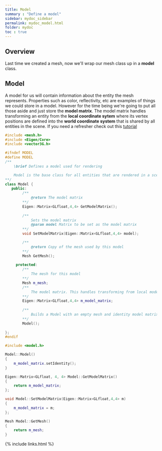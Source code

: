 ```yaml
---
title: Model
summary : "Define a model"
sidebar: mydoc_sidebar
permalink: mydoc_model.html
folder: mydoc
toc : true
---
```


## Overview
Last time we created a mesh, now we'll wrap our mesh class up in a **model** class.

## Model
A model for us will contain information about the entity the mesh represents. Properties such as color, reflectivity, etc are examples of things we could store in a model. However for the time being we're going to put all those aside and just store the **model matrix**. The model matrix handles transforming an entity from the **local coordinate sytem** where its vertex positions are defined into the **world coordinate system** that is shared by all entities in the scene. If you need a refresher check out this [tutorial](https://learnopengl.com/#!Getting-started/Coordinate-Systems) 

```c++
#include <mesh.h>
#include <Eigen/Core>
#include <vector3G.h>

#ifndef MODEL
#define MODEL
/**
    \brief Defines a model used for rendering

    Model is the base class for all entities that are rendered in a scene. It stores properites such as the mesh, material properties, textures, etc. It also holds the <b>model matrix</b> which handles transforming the mesh from local coordinates to world coordinates. See [Here](https://learnopengl.com/#!Getting-started/Coordinate-Systems) for more details.
**/
class Model {
   public:
        /**
            @return The model matrix
        **/
        Eigen::Matrix<GLfloat,4,4> GetModelMatrix();
       
        /**
            Sets the model matrix
            @param model Matrix to be set as the model matrix
        **/ 
        void SetModelMatrix(Eigen::Matrix<GLfloat,4,4> model);

        /**
            @return Copy of the mesh used by this model
        **/
        Mesh GetMesh();
        
     protected:
        /**
            The mesh for this model
        **/
        Mesh m_mesh; 
        /**
            The model matrix. This handles transforming from local model coordinates to world coordinates
        **/
        Eigen::Matrix<GLfloat,4,4> m_model_matrix;  
        
        /**
            Builds a Model with an empty mesh and identity model matrix
        **/
        Model();
    
};
#endif
```

```c++
#include <model.h>

Model::Model()
{
    m_model_matrix.setIdentity();
}

Eigen::Matrix<GLfloat, 4, 4> Model::GetModelMatrix()
{
    return m_model_matrix;
};

void Model::SetModelMatrix(Eigen::Matrix<GLfloat,4,4> m)
{
    m_model_matrix = m;
};

Mesh Model::GetMesh()
{
    return m_mesh;
}
```
{% include links.html %}

